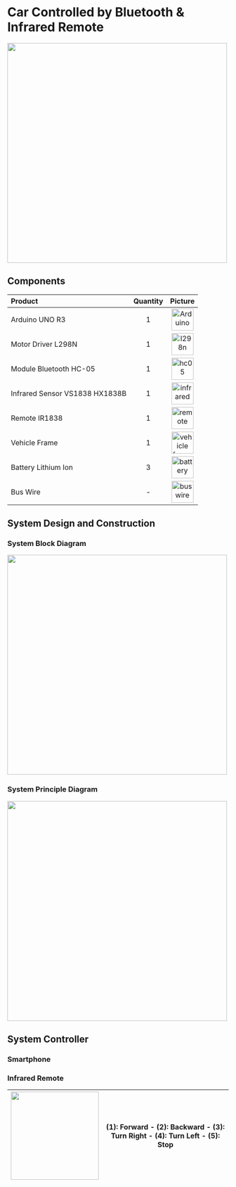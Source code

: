 # Car Controlled by Bluetooth & Infrared Remote
<img src="https://github.com/hdtruong802/Car-Controlled-by-Bluetooth-and-Infrared-Remote/assets/88237323/979440f2-35dd-4002-88d0-d387e2a0663a" width="500">

## Components
|       Product       |      Quantity        | Picture     |
| :------------|:-------------:|:-----:|
|Arduino UNO R3| 1|<img src="https://github.com/hdtruong802/Car-Controlled-by-Bluetooth-and-Infrared-Remote/assets/88237323/af2ecd53-738a-4784-a4e1-3b9046e20859" width="50" alt="Arduino uno r3" />|
|Motor Driver L298N| 1|<img src="https://github.com/hdtruong802/Car-Controlled-by-Bluetooth-and-Infrared-Remote/assets/88237323/031f1cd8-c603-4ce0-ac5f-22dd8a2ec492" width="50" alt="l298n" />|
|Module Bluetooth HC-05| 1|<img src="https://github.com/hdtruong802/Car-Controlled-by-Bluetooth-and-Infrared-Remote/assets/88237323/ccd3d4f2-4233-4cfb-8d86-7844ace67704" width="50" alt="hc05" />|
|Infrared Sensor VS1838 HX1838B| 1|<img src="https://github.com/hdtruong802/Car-Controlled-by-Bluetooth-and-Infrared-Remote/assets/88237323/e939524e-6b98-4792-bfff-425bb844a8b8" width="50" alt="infrared" />|
|Remote IR1838| 1|<img src="https://github.com/hdtruong802/Car-Controlled-by-Bluetooth-and-Infrared-Remote/assets/88237323/723aaa04-215f-4b20-819c-f7fe48d1e800" width="50" alt="remote" />|
|Vehicle Frame| 1|<img src="https://github.com/hdtruong802/Car-Controlled-by-Bluetooth-and-Infrared-Remote/assets/88237323/832dea0a-6c7f-4cc1-aead-42505a452309" width="50" alt="vehicle frame" />|
|Battery Lithium Ion| 3|<img src="https://github.com/hdtruong802/Car-Controlled-by-Bluetooth-and-Infrared-Remote/assets/88237323/9367fe08-9c9c-46ac-9452-7b396027bfb8" width="50" alt="battery" />|
|Bus Wire| -|<img src="https://github.com/hdtruong802/Car-Controlled-by-Bluetooth-and-Infrared-Remote/assets/88237323/96db7454-f836-4010-974d-d414d699d1b7" width="50" alt="bus wire" />|
## System Design and Construction
### System Block Diagram
<img src="https://github.com/hdtruong802/Car-Controlled-by-Bluetooth-and-Infrared-Remote/assets/88237323/e54b239a-b60d-4385-b79c-92aff597427a" width="500">

### System Principle Diagram
<img src="https://github.com/hdtruong802/Car-Controlled-by-Bluetooth-and-Infrared-Remote/assets/88237323/52e7d803-7ec4-4633-a87a-89b6fc8935d5" width="500">

## System Controller
### Smartphone

### Infrared Remote
|<img src="https://github.com/hdtruong802/Car-Controlled-by-Bluetooth-and-Infrared-Remote/assets/88237323/d29c4525-4eb3-423f-9e75-618ed00856fd" width="200">|(1): Forward - (2): Backward - (3): Turn Right - (4): Turn Left - (5): Stop|
| :------------|:-------------:|


